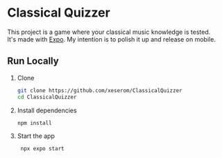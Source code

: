 # Classical Quizzer

This project is a game where your classical music knowledge is tested.  
It's made with [Expo](https://expo.dev). My intention is to polish it up and release on mobile.

## Run Locally

1. Clone
   ```bash
   git clone https://github.com/xeserom/ClassicalQuizzer
   cd ClassicalQuizzer
   ```

1. Install dependencies

   ```bash
   npm install
   ```

2. Start the app

   ```bash
    npx expo start
   ```